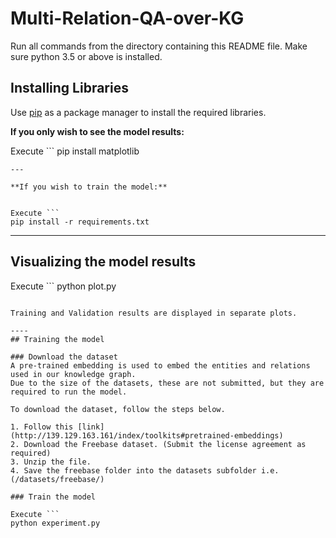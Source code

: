 # Multi-Relation-QA-over-KG
Run all commands from the directory containing this README file. Make sure python 3.5 or above is installed.


## Installing Libraries
Use [pip](https://pip.pypa.io/en/stable/) as a package manager to install the required libraries.

**If you only wish to see the model results:**

Execute ``` 
pip install matplotlib
```
---

**If you wish to train the model:**


Execute ```
pip install -r requirements.txt
```
----
## Visualizing the model results

Execute ```
python plot.py
```

Training and Validation results are displayed in separate plots.

----
## Training the model

### Download the dataset
A pre-trained embedding is used to embed the entities and relations used in our knowledge graph.
Due to the size of the datasets, these are not submitted, but they are required to run the model.

To download the dataset, follow the steps below.

1. Follow this [link](http://139.129.163.161/index/toolkits#pretrained-embeddings)
2. Download the Freebase dataset. (Submit the license agreement as required)
3. Unzip the file.
4. Save the freebase folder into the datasets subfolder i.e. (/datasets/freebase/)

### Train the model

Execute ``` 
python experiment.py
```
